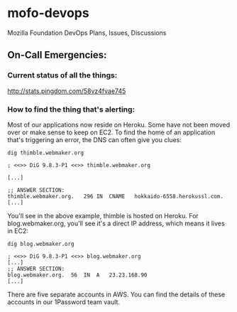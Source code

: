 # mofo-devops
Mozilla Foundation DevOps Plans, Issues, Discussions

## On-Call Emergencies:

### Current status of all the things:

http://stats.pingdom.com/58vz4fvae745

### How to find the thing that's alerting:

Most of our applications now reside on Heroku. Some have not been moved over or make sense to keep on EC2. To find the home of an application that's triggering an error, the DNS can often give you clues:

```
dig thimble.webmaker.org

; <<>> DiG 9.8.3-P1 <<>> thimble.webmaker.org

[...]

;; ANSWER SECTION:
thimble.webmaker.org.	296	IN	CNAME	hokkaido-6558.herokussl.com.
[...]
```

You'll see in the above example, thimble is hosted on Heroku. For blog.webmaker.org, you'll see it's a direct IP address, which means it lives in EC2:

```
dig blog.webmaker.org

; <<>> DiG 9.8.3-P1 <<>> blog.webmaker.org
[...]
;; ANSWER SECTION:
blog.webmaker.org.	56	IN	A	23.23.168.90
[...]
```

There are five separate accounts in AWS. You can find the details of these accounts in our 1Password team vault.
